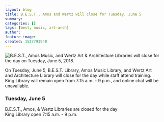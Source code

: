 ```yaml
---
layout: blog
title: B.E.S.T., Amos and Wertz will close for Tuesday, June 5
summary:
categories: []
tags: [best, music, art-arch]
author:
feature-image:
created: 1527793940
---
```

![B.E.S.T., Amos Music, and Wertz Art & Architecture Libraries will close for the day on Tuesday, June 5, 2018.](/images/post-images/All-Closed_Images.jpg)

On Tuesday, June 5, B.E.S.T. Library, Amos Music Library, and Wertz Art and Architecture Library will close for the day while staff attend training. King Library will remain open from 7:15 a.m. - 9 p.m., and online chat will be unavailable.

### Tuesday, June 5  
B.E.S.T., Amos, & Wertz<span style="color: inherit;"> Libraries are closed for the day</span>  
King Library open 7:15 a.m. - 9 p.m.
